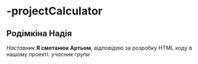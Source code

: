 # -projectCalculator
## Родімкіна Надія
*Наставник*
**Я сметанюк Артьом**, _відповідаю_ за розробку HTML коду в нашому проекті.
*учасник групи*
